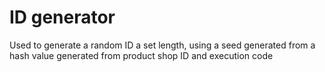 # **ID generator**

Used to generate a random ID a set length, using a seed generated from a hash value generated from product shop ID and execution code
